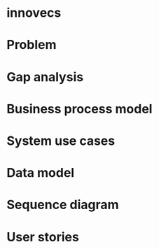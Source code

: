 # innovecs

# Problem

# Gap analysis

# Business process model

# System use cases

# Data model

# Sequence diagram

# User stories
